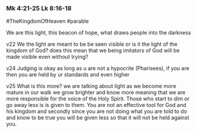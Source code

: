 ### Mk 4:21-25 Lk 8:16-18
#TheKingdomOfHeaven 
#parable 

We are this light, this beacon of hope, what draws people into the darkness

v22 We the light are meant to be be seen visible or is it the light of the kingdom of God?
does this mean that we being imitators of God will be made visible even without trying? 

v24 Judging is okay as long as u are not a hypocrite (Pharisees), if you are then you are held by ur standards and even higher

v25 What is this more? we are talking about light as we become more mature in our walk we grow brighter and know more meaning that we are more responsible for the voice of the Holy Spirit. Those who start to dim or go away less is is given to them. You are not an effective tool for God and  his kingdom and secondly since you are not doing what you are told to do and know to be true you will be given less so that it will not be held against you. 